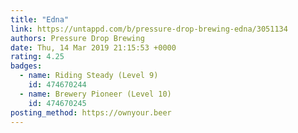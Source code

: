 ```yaml
---
title: "Edna"
link: https://untappd.com/b/pressure-drop-brewing-edna/3051134
authors: Pressure Drop Brewing
date: Thu, 14 Mar 2019 21:15:53 +0000
rating: 4.25
badges:
  - name: Riding Steady (Level 9)
    id: 474670244
  - name: Brewery Pioneer (Level 10)
    id: 474670245
posting_method: https://ownyour.beer
---
```

